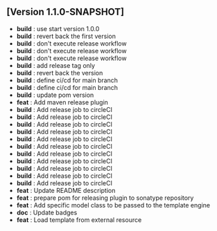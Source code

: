 ## [Version 1.1.0-SNAPSHOT]

  <ul>
      <li>
        <b>build</b> : use start version 1.0.0
      </li>
      <li>
        <b>build</b> : revert back the first version
      </li>
      <li>
        <b>build</b> : don't execute release workflow
      </li>
      <li>
        <b>build</b> : don't execute release workflow
      </li>
      <li>
        <b>build</b> : don't execute release workflow
      </li>
      <li>
        <b>build</b> : add release tag only
      </li>
      <li>
        <b>build</b> : revert back the version
      </li>
      <li>
        <b>build</b> : define ci/cd for main branch
      </li>
      <li>
        <b>build</b> : define ci/cd for main branch
      </li>
      <li>
        <b>build</b> : update pom version
      </li>
      <li>
        <b>feat</b> : Add maven release plugin
      </li>
      <li>
        <b>build</b> : Add release job to circleCI
      </li>
      <li>
        <b>build</b> : Add release job to circleCI
      </li>
      <li>
        <b>build</b> : Add release job to circleCI
      </li>
      <li>
        <b>build</b> : Add release job to circleCI
      </li>
      <li>
        <b>build</b> : Add release job to circleCI
      </li>
      <li>
        <b>build</b> : Add release job to circleCI
      </li>
      <li>
        <b>build</b> : Add release job to circleCI
      </li>
      <li>
        <b>build</b> : Add release job to circleCI
      </li>
      <li>
        <b>build</b> : Add release job to circleCI
      </li>
      <li>
        <b>build</b> : Add release job to circleCI
      </li>
      <li>
        <b>build</b> : Add release job to circleCI
      </li>
      <li>
        <b>feat</b> : Update README description
      </li>
      <li>
        <b>feat</b> : prepare pom for releasing plugin to sonatype repository
      </li>
      <li>
        <b>feat</b> : Add specific model class to be passed to the template engine
      </li>
      <li>
        <b>doc</b> : Update badges
      </li>
      <li>
        <b>feat</b> : Load template from external resource
      </li>
  </ul>

